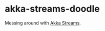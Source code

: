 # akka-streams-doodle

Messing around with [Akka Streams](https://www.typesafe.com/blog/typesafe-announces-akka-streams).
